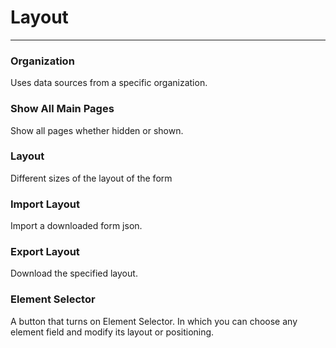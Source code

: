 # Layout

---

### Organization
Uses data sources from a specific organization.
### Show All Main Pages
Show all pages whether hidden or shown.
### Layout
Different sizes of the layout of the form
### Import Layout
Import a downloaded form json.
### Export Layout
Download the specified layout.
### Element Selector 
A button that turns on Element Selector. In which you can choose any 
element field and modify its layout or positioning.